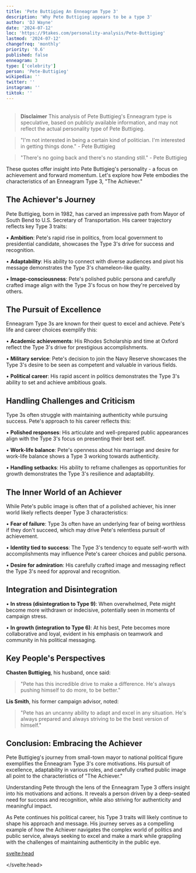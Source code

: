 ```yaml
---
title: 'Pete Buttigieg An Enneagram Type 3'
description: 'Why Pete Buttigieg appears to be a type 3'
author: 'DJ Wayne'
date: '2024-07-12'
loc: 'https://9takes.com/personality-analysis/Pete-Buttigieg'
lastmod: '2024-07-12'
changefreq: 'monthly'
priority: '0.6'
published: false
enneagram: 3
type: ['celebrity']
person: 'Pete-Buttigieg'
wikipedia: ''
twitter: ''
instagram: ''
tiktok: ''
---
```


<!--
    childhood and upbringing
    first big success
    style habits and quirks that relate to their personality type
    stressful moments in their life and how they handled them
    comfort- moments in their life where they are doing well and killing it
-->
<!-- // keywords:  -->

<script>
	// import  PopCard  from "$lib/components/atoms/PopCard.svelte";
import BlogPurpose from '$lib/components/blog/BlogPurpose.svelte'
</script>

<div
	style="display: flex;
    justify-content: center;
    margin: 1rem 0;
	"
>
	<!-- <PopCard
		image={`/types/3s/${'Pete-Buttigieg'}.webp`}
		enneagramType={3}
		showIcon={false}
		displayText="Pete Buttigieg"
		subtext=""
	/> -->
</div>

> **Disclaimer** This analysis of Pete Buttigieg's Enneagram type is speculative, based on publicly available information, and may not reflect the actual personality type of Pete Buttigieg.

<p class="firstLetter"></p>

> "I'm not interested in being a certain kind of politician. I'm interested in getting things done." - Pete Buttigieg

> "There's no going back and there's no standing still." - Pete Buttigieg

These quotes offer insight into Pete Buttigieg's personality - a focus on achievement and forward momentum. Let's explore how Pete embodies the characteristics of an Enneagram Type 3, "The Achiever."

## The Achiever's Journey

Pete Buttigieg, born in 1982, has carved an impressive path from Mayor of South Bend to U.S. Secretary of Transportation. His career trajectory reflects key Type 3 traits:

• **Ambition**: Pete's rapid rise in politics, from local government to presidential candidate, showcases the Type 3's drive for success and recognition.

• **Adaptability**: His ability to connect with diverse audiences and pivot his message demonstrates the Type 3's chameleon-like quality.

• **Image-consciousness**: Pete's polished public persona and carefully crafted image align with the Type 3's focus on how they're perceived by others.

## The Pursuit of Excellence

Enneagram Type 3s are known for their quest to excel and achieve. Pete's life and career choices exemplify this:

• **Academic achievements**: His Rhodes Scholarship and time at Oxford reflect the Type 3's drive for prestigious accomplishments.

• **Military service**: Pete's decision to join the Navy Reserve showcases the Type 3's desire to be seen as competent and valuable in various fields.

• **Political career**: His rapid ascent in politics demonstrates the Type 3's ability to set and achieve ambitious goals.

## Handling Challenges and Criticism

Type 3s often struggle with maintaining authenticity while pursuing success. Pete's approach to his career reflects this:

• **Polished responses**: His articulate and well-prepared public appearances align with the Type 3's focus on presenting their best self.

• **Work-life balance**: Pete's openness about his marriage and desire for work-life balance shows a Type 3 working towards authenticity.

• **Handling setbacks**: His ability to reframe challenges as opportunities for growth demonstrates the Type 3's resilience and adaptability.

## The Inner World of an Achiever

While Pete's public image is often that of a polished achiever, his inner world likely reflects deeper Type 3 characteristics:

• **Fear of failure**: Type 3s often have an underlying fear of being worthless if they don't succeed, which may drive Pete's relentless pursuit of achievement.

• **Identity tied to success**: The Type 3's tendency to equate self-worth with accomplishments may influence Pete's career choices and public persona.

• **Desire for admiration**: His carefully crafted image and messaging reflect the Type 3's need for approval and recognition.

## Integration and Disintegration

• **In stress (disintegration to Type 9)**: When overwhelmed, Pete might become more withdrawn or indecisive, potentially seen in moments of campaign stress.

• **In growth (integration to Type 6)**: At his best, Pete becomes more collaborative and loyal, evident in his emphasis on teamwork and community in his political messaging.

## Key People's Perspectives

**Chasten Buttigieg**, his husband, once said:

> "Pete has this incredible drive to make a difference. He's always pushing himself to do more, to be better."

**Lis Smith**, his former campaign advisor, noted:

> "Pete has an uncanny ability to adapt and excel in any situation. He's always prepared and always striving to be the best version of himself."

## Conclusion: Embracing the Achiever

Pete Buttigieg's journey from small-town mayor to national political figure exemplifies the Enneagram Type 3's core motivations. His pursuit of excellence, adaptability in various roles, and carefully crafted public image all point to the characteristics of "The Achiever."

Understanding Pete through the lens of the Enneagram Type 3 offers insight into his motivations and actions. It reveals a person driven by a deep-seated need for success and recognition, while also striving for authenticity and meaningful impact.

As Pete continues his political career, his Type 3 traits will likely continue to shape his approach and message. His journey serves as a compelling example of how the Achiever navigates the complex world of politics and public service, always seeking to excel and make a mark while grappling with the challenges of maintaining authenticity in the public eye.

<svelte:head>

<script type="application/ld+json">

</script>

</svelte:head>

<style lang="scss"></style>
